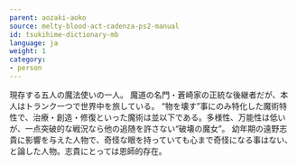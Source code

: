 ```yaml
---
parent: aozaki-aoko
source: melty-blood-act-cadenza-ps2-manual
id: tsukihime-dictionary-mb
language: ja
weight: 1
category:
- person
---
```


現存する五人の魔法使いの一人。
魔道の名門・蒼崎家の正統な後継者だが、本人はトランク一つで世界中を旅している。
“物を壊す”事にのみ特化した魔術特性で、治療・創造・修復といった魔術は並以下である。多様性、万能性は低いが、一点突破的な戦況なら他の追随を許さない“破壊の魔女”。
幼年期の遠野志貴に影響を与えた人物で、奇怪な眼を持っていても心まで奇怪になる事はない、と論した人物。志貴にとっては恩師的存在。
